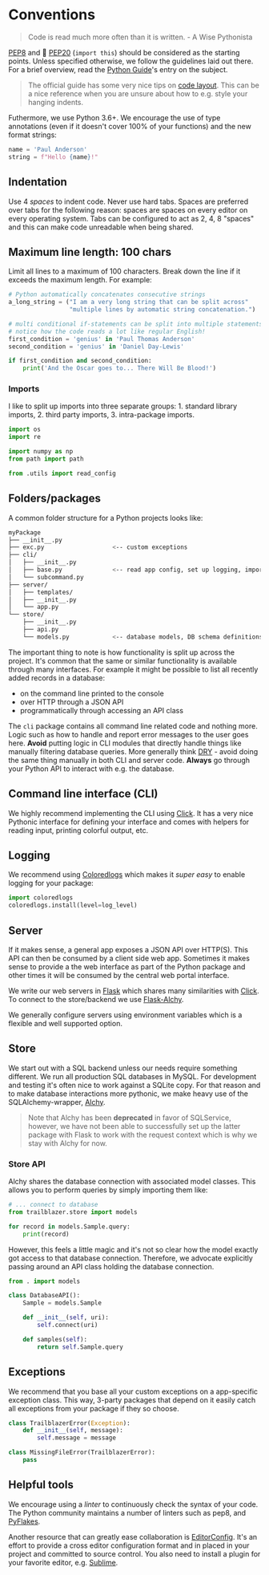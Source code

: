 # Conventions

> Code is read much more often than it is written. - A Wise Pythonista

[PEP8][pep8] and 💎 [PEP20][pep20] (``import this``) should be considered as the starting points. Unless specified otherwise, we follow the guidelines laid out there. For a brief overview, read the [Python Guide][python-guide#style]'s entry on the subject.

> The official guide has some very nice tips on [code layout][code-layout]. This can be a nice reference when you are unsure about how to e.g. style your hanging indents.

Futhermore, we use Python 3.6+. We encourage the use of type annotations (even if it doesn't cover 100% of your functions) and the new format strings:

```python
name = 'Paul Anderson'
string = f"Hello {name}!"
```

## Indentation

Use 4 *spaces* to indent code. Never use hard tabs. Spaces are preferred over tabs for the following reason: spaces are spaces on every editor on every operating system. Tabs can be configured to act as 2, 4, 8 "spaces" and this can make code unreadable when being shared.

## Maximum line length: 100 chars

Limit all lines to a maximum of 100 characters. Break down the line if it exceeds the maximum length. For example:

```python
# Python automatically concatenates consecutive strings
a_long_string = ("I am a very long string that can be split across"
                 "multiple lines by automatic string concatenation.")

# multi conditional if-statements can be split into multiple statements
# notice how the code reads a lot like regular English!
first_condition = 'genius' in 'Paul Thomas Anderson'
second_condition = 'genius' in 'Daniel Day-Lewis'

if first_condition and second_condition:
    print('And the Oscar goes to... There Will Be Blood!')
```

### Imports

I like to split up imports into three separate groups: 1. standard library imports, 2. third party imports, 3. intra-package imports.

```python
import os
import re

import numpy as np
from path import path

from .utils import read_config
```

## Folders/packages

A common folder structure for a Python projects looks like:

```bash
myPackage
├── __init__.py
├── exc.py                   <-- custom exceptions
├── cli/
│   ├── __init__.py
│   ├── base.py              <-- read app config, set up logging, import subcommands
│   └── subcommand.py
├── server/
│   ├── templates/
│   ├── __init__.py
│   └── app.py
└── store/
    ├── __init__.py
    ├── api.py
    └── models.py            <-- database models, DB schema definitions
```

The important thing to note is how functionality is split up across the project. It's common that the same or similar functionality is available through many interfaces. For example it might be possible to list all recently added records in a database:

- on the command line printed to the console
- over HTTP through a JSON API
- programmatically through accessing an API class

The `cli` package contains all command line related code and nothing more. Logic such as how to handle and report error messages to the user goes here. **Avoid** putting logic in CLI modules that directly handle things like manually filtering database queries. More generally think [DRY][dry] - avoid doing the same thing manually in both CLI and server code. **Always** go through your Python API to interact with e.g. the database.

## Command line interface (CLI)

We highly recommend implementing the CLI using [Click][click]. It has a very nice Pythonic interface for defining your interface and comes with helpers for reading input, printing colorful output, etc.

## Logging

We recommend using [Coloredlogs][coloredlogs] which makes it _super easy_ to enable logging for your package:

```python
import coloredlogs
coloredlogs.install(level=log_level)
```

## Server

If it makes sense, a general app exposes a JSON API over HTTP(S). This API can then be consumed by a client side web app. Sometimes it makes sense to provide a the web interface as part of the Python package and other times it will be consumed by the central web portal interface.

We write our web servers in [Flask][flask] which shares many similarities with [Click][click]. To connect to the store/backend we use [Flask-Alchy][flask-alchy].

We generally configure servers using environment variables which is a flexible and well supported option.

## Store

We start out with a SQL backend unless our needs require something different. We run all production SQL databases in MySQL. For development and testing it's often nice to work against a SQLite copy. For that reason and to make database interactions more pythonic, we make heavy use of the SQLAlchemy-wrapper, [Alchy][alchy].

> Note that Alchy has been **deprecated** in favor of SQLService, however, we have not been able to successfully set up the latter package with Flask to work with the request context which is why we stay with Alchy for now.

### Store API

Alchy shares the database connection with associated model classes. This allows you to perform queries by simply importing them like:

```python
# ... connect to database
from trailblazer.store import models

for record in models.Sample.query:
    print(record)
```

However, this feels a little magic and it's not so clear how the model exactly got access to that database connection. Therefore, we advocate explicitly passing around an API class holding the database connection.

```python
from . import models

class DatabaseAPI():
    Sample = models.Sample

    def __init__(self, uri):
        self.connect(uri)

    def samples(self):
        return self.Sample.query
```

## Exceptions

We recommend that you base all your custom exceptions on a app-specific exception class. This way, 3-party packages that depend on it easily catch all exceptions from your package if they so choose.

```python
class TrailblazerError(Exception):
    def __init__(self, message):
        self.message = message

class MissingFileError(TrailblazerError):
    pass
```

## Helpful tools

We encourage using a *linter* to continuously check the syntax of your code. The Python community maintains a number of linters such as pep8, and [PyFlakes][pyflakes].

Another resource that can greatly ease collaboration is [EditorConfig][editor-config]. It's an effort to provide a cross editor configuration format and in placed in your project and committed to source control. You also need to install a plugin for your favorite editor, e.g. [Sublime][sublime-config].

[pep8]: http://legacy.python.org/dev/peps/pep-0008/
[pep20]: http://legacy.python.org/dev/peps/pep-0020/
[python-guide#style]: http://docs.python-guide.org/en/latest/writing/style/
[code-layout]: http://legacy.python.org/dev/peps/pep-0008/#code-lay-out
[dry]: https://en.wikipedia.org/wiki/Don%27t_repeat_yourself
[click]: http://click.pocoo.org/
[coloredlogs]: https://coloredlogs.readthedocs.io/en/latest/
[flask]: http://flask.pocoo.org/
[alchy]: http://alchy.readthedocs.io/en/latest/
[flask-alchy]: https://github.com/dgilland/flask-alchy
[pyflakes]: https://pypi.python.org/pypi/pyflakes
[editor-config]: http://editorconfig.org/
[sublime-config]: https://github.com/sindresorhus/editorconfig-sublime
